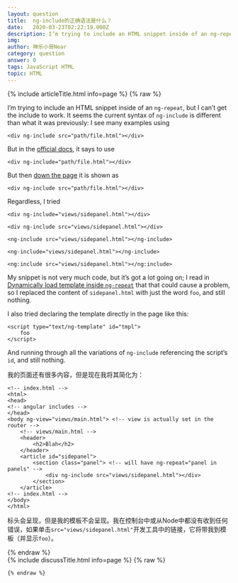 ```yaml
---
layout: question
title:  ng-include的正确语法是什么？
date:   2020-03-23T02:22:19.000Z
description: I’m trying to include an HTML snippet inside of an ng-repeat, but I can’t get...
img: 
author: 神乐小哥Near
category: question
answer: 0
tags: JavaScript HTML
topic: HTML
---
```

<div class="article-root">
  <div class="article">
    {% include articleTitle.html info=page %}
    {% raw %}
    <div class="article-content"><p>I’m trying to include an HTML snippet inside of an <code>ng-repeat</code>, but I can’t get the include to work. It seems the current syntax of <code>ng-include</code> is different than what it was previously: I see many examples using</p>

<pre><code>&lt;div ng-include src="path/file.html"&gt;&lt;/div&gt;
</code></pre>

<p>But in the <a href="https://code.angularjs.org/1.1.0/docs/api/ng.directive:ngInclude#Usage" rel="nofollow noreferrer">official docs</a>, it says to use</p>

<pre><code>&lt;div ng-include="path/file.html"&gt;&lt;/div&gt;
</code></pre>

<p>But then <a href="https://code.angularjs.org/1.1.0/docs/api/ng.directive:ngInclude#Example" rel="nofollow noreferrer">down the page</a> it is shown as</p>

<pre><code>&lt;div ng-include src="path/file.html"&gt;&lt;/div&gt;
</code></pre>

<p>Regardless, I tried</p>

<pre class="lang-html prettyprint-override"><code>&lt;div ng-include="views/sidepanel.html"&gt;&lt;/div&gt;
</code></pre>

<pre class="lang-html prettyprint-override"><code>&lt;div ng-include src="views/sidepanel.html"&gt;&lt;/div&gt;
</code></pre>

<pre class="lang-html prettyprint-override"><code>&lt;ng-include src="views/sidepanel.html"&gt;&lt;/ng-include&gt;
</code></pre>

<pre class="lang-html prettyprint-override"><code>&lt;ng-include="views/sidepanel.html"&gt;&lt;/ng-include&gt;
</code></pre>

<pre class="lang-html prettyprint-override"><code>&lt;ng:include src="views/sidepanel.html"&gt;&lt;/ng:include&gt;
</code></pre>

<p>My snippet is not very much code, but it’s got a lot going on; I read in <a href="https://stackoverflow.com/questions/12361680/">Dynamically load template inside <code>ng-repeat</code></a> that that could cause a problem, so I replaced the content of <code>sidepanel.html</code> with just the word <code>foo</code>, and still nothing.</p>

<p>I also tried declaring the template directly in the page like this:</p>

<pre><code>&lt;script type="text/ng-template" id="tmpl"&gt;<font></font>
    foo<font></font>
&lt;/script&gt;<font></font>
</code></pre>

<p>And running through all the variations of <code>ng-include</code> referencing the script’s <code>id</code>, and still nothing.</p>

<p><font style="vertical-align: inherit;"><font style="vertical-align: inherit;">我的页面还有很多内容，但是现在我将其简化为：</font></font></p>

<pre><code>&lt;!-- index.html --&gt;<font></font>
&lt;html&gt;<font></font>
&lt;head&gt;<font></font>
&lt;!-- angular includes --&gt;<font></font>
&lt;/head&gt;<font></font>
&lt;body ng-view="views/main.html"&gt; &lt;!-- view is actually set in the router --&gt;<font></font>
    &lt;!-- views/main.html --&gt;<font></font>
    &lt;header&gt;<font></font>
        &lt;h2&gt;Blah&lt;/h2&gt;<font></font>
    &lt;/header&gt;<font></font>
    &lt;article id="sidepanel"&gt;<font></font>
        &lt;section class="panel"&gt; &lt;!-- will have ng-repeat="panel in panels" --&gt;<font></font>
            &lt;div ng-include src="views/sidepanel.html"&gt;&lt;/div&gt;<font></font>
        &lt;/section&gt;<font></font>
    &lt;/article&gt;<font></font>
&lt;!-- index.html --&gt;<font></font>
&lt;/body&gt;<font></font>
&lt;/html&gt;<font></font>
</code></pre>

<p><font style="vertical-align: inherit;"><font style="vertical-align: inherit;">标头会呈现，但是我的模板不会呈现。</font><font style="vertical-align: inherit;">我在控制台中或从Node中都没有收到任何错误，如果单击</font></font><code>src="views/sidepanel.html"</code><font style="vertical-align: inherit;"><font style="vertical-align: inherit;">开发工具中</font><font style="vertical-align: inherit;">的链接</font><font style="vertical-align: inherit;">，它将带我到模板（并显示</font></font><code>foo</code><font style="vertical-align: inherit;"><font style="vertical-align: inherit;">）。</font></font></p></div>
    {% endraw %}
  </div>

  <div class="discuss-wrapper">
    {% include discussTitle.html info=page %}
    {% raw %}
    
    {% endraw %}
  </div>
<div>
